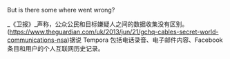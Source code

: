 But is there some where went wrong? 

_《卫报》_声称，公众公民和目标嫌疑人之间的数据收集没有区别。(https://www.theguardian.com/uk/2013/jun/21/gchq-cables-secret-world-communications-nsa)据说 Tempora 包括电话录音、电子邮件内容、Facebook 条目和用户的个人互联网历史记录。
